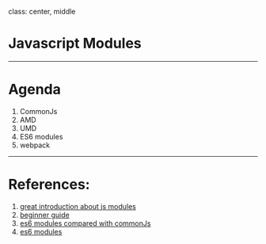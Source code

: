 
class: center, middle
# Javascript Modules

---

# Agenda

1. CommonJs
2. AMD
3. UMD
4. ES6 modules
5. webpack

---

# References:

1. [great introduction about js modules](http://eloquentjavascript.net/10_modules.html)
2. [beginner guide](https://medium.freecodecamp.com/javascript-modules-a-beginner-s-guide-783f7d7a5fcc#.obhfixxaq)
3. [es6 modules compared with commonJs](http://jsmodules.io/cjs.html)
4. [es6 modules](http://jsmodules.io/)
